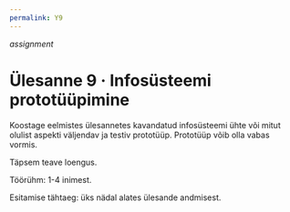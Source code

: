 ```yaml
---
permalink: Y9
---
```


<div style='display: inline-block;'> <i class="material-icons ikoon teal">assignment</i></div>

# Ülesanne 9 · Infosüsteemi prototüüpimine

Koostage eelmistes ülesannetes kavandatud infosüsteemi ühte või mitut olulist aspekti väljendav ja testiv prototüüp. Prototüüp võib olla vabas vormis.

Täpsem teave loengus.

Töörühm: 1-4 inimest.

Esitamise tähtaeg: üks nädal alates ülesande andmisest.